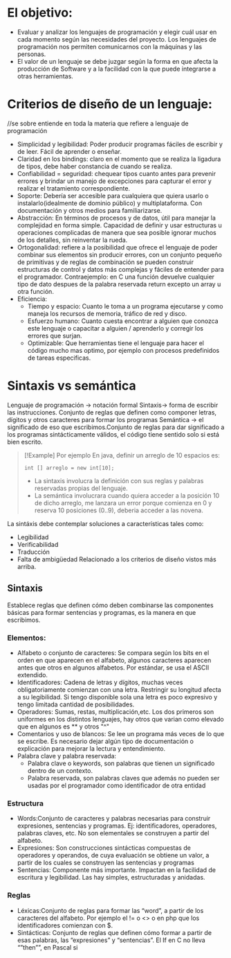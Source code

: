 # El objetivo: 
- Evaluar y analizar los lenguajes de programación y elegir cuál usar en cada momento según las necesidades del proyecto. Los lenguajes de programación nos permiten comunicarnos con la máquinas y las personas. 
- El valor de un lenguaje se debe juzgar según la forma en que afecta la producción de Software y a la facilidad con la que puede integrarse a otras herramientas.
# Criterios de diseño de un lenguaje:
//se sobre entiende en toda la materia que refiere a lenguaje de programación
- Simplicidad y legibilidad: Poder producir programas fáciles de escribir y de leer. Fácil de aprender o enseñar.
- Claridad en los bindings: claro en el momento que se realiza la ligadura de tipos, debe haber constancia de cuando se realiza.
- Confiabilidad = seguridad: chequear tipos cuanto antes para prevenir errores y brindar un manejo de excepciones para capturar el error y realizar el tratamiento correspondiente.
- Soporte: Debería ser accesible para cualquiera que quiera usarlo o instalarlo(idealmente de dominio público) y multiplataforma. Con documentación y otros medios para familiarizarse.
- Abstracción: En términos de procesos y de datos, útil para manejar la complejidad en forma simple. Capacidad de definir y usar estructuras u operaciones complicadas de manera que sea posible ignorar muchos de los detalles, sin reinventar la rueda.
- Ortogonalidad: refiere a la posibilidad que ofrece el lenguaje de poder combinar sus elementos sin producir errores, con un conjunto pequeño de primitivas y de reglas de combinación se pueden construir estructuras de control y datos más complejas y fáciles de entender para el programador. Contraejemplo: en C una función devuelve cualquier tipo de dato despues de la palabra reservada return excepto un array u otra función.
- Eficiencia:
	- Tiempo y espacio: Cuanto le toma a un programa ejecutarse y como maneja los recursos de memoria, tráfico de red y disco.
	- Esfuerzo humano: Cuanto cuesta encontrar a alguien que conozca este lenguaje o capacitar a alguien / aprenderlo y corregir los errores que surjan.
	- Optimizable: Que herramientas tiene el lenguaje para hacer el código mucho mas optimo, por ejemplo con procesos predefinidos de tareas especificas.
# Sintaxis vs semántica
Lenguaje de programación -> notación formal
Sintaxis-> forma de escribir las instrucciones. Conjunto de reglas que definen como componer letras, dígitos y otros caracteres para formar los programas
Semántica -> el significado de eso que escribimos.Conjunto de reglas para dar significado a los programas sintácticamente válidos, el código tiene sentido solo si está bien escrito.

> [!Example] Por ejemplo
> En java, definir un arreglo de 10 espacios es:
> ```
> int [] arreglo = new int[10];
> ```
> - La sintaxis involucra la definición con sus reglas y palabras reservadas propias del lenguaje.
> - La semántica involucrara cuando quiera acceder a la posición 10 de dicho arreglo, me lanzara un error porque comienza en 0 y reserva 10 posiciones (0..9), deberia acceder a las novena.

La sintáxis debe contemplar soluciones a características tales como:
- Legibilidad
- Verificabilidad
- Traducción
- Falta de ambigüedad
Relacionado a los criterios de diseño vistos más arriba. 
## Sintaxis
Establece reglas que definen cómo deben combinarse las componentes básicas para formar sentencias y programas, es la manera en que escribimos.
### Elementos:
- Alfabeto o conjunto de caracteres: Se compara según los bits en el orden en que aparecen en el alfabeto, algunos caracteres aparecen antes que otros en algunos alfabetos. Por estándar, se usa el ASCII extendido. 
- Identificadores: Cadena de letras y dígitos, muchas veces obligatoriamente comienzan con una letra. Restringir su longitud afecta a su legibilidad. Si tengo disponible sola una letra es poco expresivo y tengo limitada cantidad de posibilidades. 
- Operadores: Sumas, restas, multiplicación,etc. Los dos primeros son uniformes en los distintos lenguajes, hay otros que varian como elevado que en algunos es ** y otros "^"
- Comentarios y uso de blancos: Se lee un programa más veces de lo que se escribe. Es necesario dejar algún tipo de documentación o explicación para mejorar la lectura y entendimiento.
- Palabra clave y palabra reservada:
	- Palabra clave o keywords, son palabras que tienen un significado dentro de un contexto.
	- Palabra reservada, son palabras claves que además no pueden ser usadas por el programador como identificador de otra entidad
### Estructura
- Words:Conjunto de caracteres y palabras necesarias para construir expresiones, sentencias y programas. Ej: identificadores, operadores, palabras claves, etc. No son elementales se construyen a partir del alfabeto.
- Expresiones: Son construcciones sintácticas compuestas de operadores y operandos, de cuya evaluación se obtiene un valor, a partir de los cuales se construyen las sentencias y programas
- Sentencias: Componente más importante. Impactan en la facilidad de escritura y legibilidad. Las hay simples, estructuradas y anidadas.
### Reglas
- Léxicas:Conjunto de reglas para formar las “word”, a partir de los caracteres del alfabeto. Por ejemplo el != o <> o en php que los identificadores comienzan con $.
- Sintácticas: Conjunto de reglas que definen cómo formar a partir de esas palabras, las “expresiones” y “sentencias”. El If en C no lleva “”then””, en Pascal si
